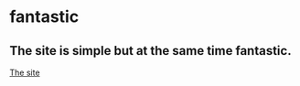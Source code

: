 # fantastic
## The site is simple but at the same time fantastic.

[The site](https://karashal.github.io/fantastic/)